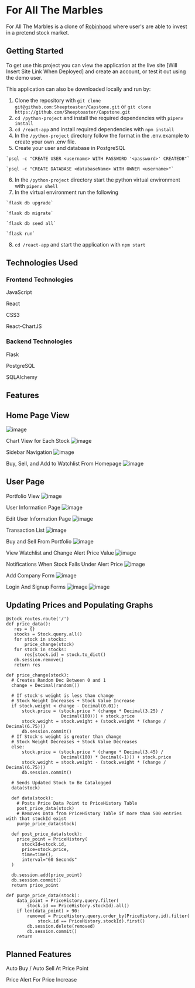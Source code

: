 # For All The Marbles 
For All The Marbles is a clone of [Robinhood](https://robinhood.com/) where user's are able to invest in a pretend stock market.

## Getting Started
To get use this project you can view the application at the live site [Will Insert Site Link When Deployed] and create an account, or test it out using the demo user.

This application can also be downloaded locally and run by:
  1. Clone the repository with `git clone git@github.com:Sheeptoaster/Capstone.git` or `git clone https://github.com/Sheeptoaster/Capstone.git`
  2. `cd /python-project` and install the required dependencies with `pipenv install`
  3. `cd /react-app` and install required dependencies with `npm install`
  4. In the `/python-project` directory follow the format in the .env.example to create your own .env file.
  5. Create your user and database in PostgreSQL
  
    `psql -c "CREATE USER <username> WITH PASSWORD '<password>' CREATEDB"`
  
    `psql -c "CREATE DATABASE <databaseName> WITH OWNER <username>"`
  
  6. In the `/python-project` directory start the python virtual environment with `pipenv shell`
  7. In the virtual environment run the following
  
    `flask db upgrade`
  
    `flask db migrate`
  
    `flask db seed all`
  
    `flask run`
  
  8. `cd /react-app` and start the application with `npm start`
  
  ## Technologies Used
  
  ### Frontend Technologies

  JavaScript
  
  React

  CSS3
  
  React-ChartJS
  
  ### Backend Technologies

  Flask
  
  PostgreSQL
  
  SQLAlchemy
  
  
  
  ## Features
  
  ## Home Page View
  ![image](https://user-images.githubusercontent.com/85136034/155236336-413ca288-c22f-43d1-bcca-f06f9d78a643.png)
  
  Chart View for Each Stock
  ![image](https://user-images.githubusercontent.com/85136034/155237153-11bf8929-714c-43af-909d-d95a4b33c962.png)

  Sidebar Navigation
  ![image](https://user-images.githubusercontent.com/85136034/155236471-99e5b51b-3d00-4d4e-b262-ef54111ef773.png)
  
  Buy, Sell, and Add to Watchlist From Homepage 
  ![image](https://user-images.githubusercontent.com/85136034/155237039-2f877404-be42-403c-a50b-340b5e0f9a8c.png)


  ## User Page
  
  Portfolio View
  ![image](https://user-images.githubusercontent.com/85136034/155237237-c1577be6-9d52-4388-acd1-32e1788eaa24.png)
  
  User Information Page
  ![image](https://user-images.githubusercontent.com/85136034/155236556-b6fd4cae-aaea-4399-93ab-ddb82cd8e48f.png)
  
  Edit User Information Page
 ![image](https://user-images.githubusercontent.com/85136034/155476805-51f364e8-4407-445f-bee3-e494de8cbca2.png)

  Transaction List
  ![image](https://user-images.githubusercontent.com/85136034/155236628-810f59f3-3ee0-47f5-85e2-0ceb1dd22b84.png)
  
  Buy and Sell From Portfolio
  ![image](https://user-images.githubusercontent.com/85136034/155237355-57bf542b-cac6-4837-a863-4995033b8758.png)

  View Watchlist and Change Alert Price Value
  ![image](https://user-images.githubusercontent.com/85136034/155237424-0c8a8f24-cad8-4035-a6e2-b9d64d28fbd1.png)

  Notifications When Stock Falls Under Alert Price
  ![image](https://user-images.githubusercontent.com/85136034/155237502-92666315-0822-4fba-970a-5183738d2fa2.png)

  Add Company Form
  ![image](https://user-images.githubusercontent.com/85136034/155476902-ce6f1c08-57f1-48fc-b098-24672e2669fa.png)

  Login And Signup Forms
  ![image](https://user-images.githubusercontent.com/85136034/155476961-2db2e7a2-cb96-40b9-9f63-cfe15225c1c3.png)
  ![image](https://user-images.githubusercontent.com/85136034/155476982-ed94090c-9fb0-40d9-a192-fa60753b7061.png)

  
  ## Updating Prices and Populating Graphs
  
 ```
 @stock_routes.route('/')
def price_data():
    res = {}
    stocks = Stock.query.all()
    for stock in stocks:
        price_change(stock)
    for stock in stocks:
        res[stock.id] = stock.to_dict()
    db.session.remove()
    return res
```
```
def price_change(stock):
  # Creates Random Dec Between 0 and 1
  change = Decimal(random())

  # If stock's weight is less than change
  # Stock Weight Increases + Stock Value Increase
  if stock.weight < change - Decimal(0.01):
      stock.price = (stock.price * (change * Decimal(3.25) /
                     Decimal(100))) + stock.price
      stock.weight = stock.weight + (stock.weight * (change / Decimal(6.75)))
      db.session.commit()
  # If Stock's weight is greater than change
  # Stock Weight Decreases + Stock Value Decreases
  else:
      stock.price = (stock.price * (change * Decimal(3.45) /
                     Decimal(100) * Decimal(-1))) + stock.price
      stock.weight = stock.weight - (stock.weight * (change / Decimal(6.75)))
      db.session.commit()

  # Sends Updated Stock to Be Catalogged
  data(stock)
```  
```
  def data(stock):
    # Posts Price Data Point to PriceHistory Table
    post_price_data(stock)
    # Removes Data from PriceHistory Table if more than 500 entries with that stockId exist
    purge_price_data(stock)

  def post_price_data(stock):
    price_point = PriceHistory(
      stockId=stock.id,
      price=stock.price,
      time=time(),
      interval="60 Seconds"
  )

  db.session.add(price_point)
  db.session.commit()
  return price_point
```
```
def purge_price_data(stock):
    data_point = PriceHistory.query.filter(
        stock.id == PriceHistory.stockId).all()
    if len(data_point) > 90:
        removed = PriceHistory.query.order_by(PriceHistory.id).filter(
            stock.id == PriceHistory.stockId).first()
        db.session.delete(removed)
        db.session.commit()
    return
```

## Planned Features

Auto Buy / Auto Sell At Price Point

Price Alert For Price Increase


